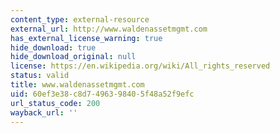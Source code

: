 ```yaml
---
content_type: external-resource
external_url: http://www.waldenassetmgmt.com
has_external_license_warning: true
hide_download: true
hide_download_original: null
license: https://en.wikipedia.org/wiki/All_rights_reserved
status: valid
title: www.waldenassetmgmt.com
uid: 60ef3e38-c8d7-4963-9840-5f48a52f9efc
url_status_code: 200
wayback_url: ''
---
```

